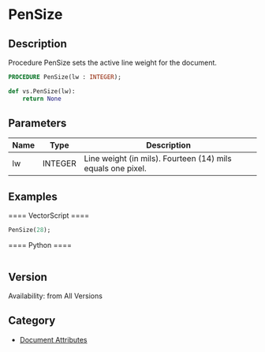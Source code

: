 # PenSize

## Description
Procedure PenSize sets the active line weight for the document.

```pascal
PROCEDURE PenSize(lw : INTEGER);
```

```python
def vs.PenSize(lw):
    return None
```

## Parameters
|Name|Type|Description|
|---|---|---|
|lw|INTEGER|Line weight (in mils). Fourteen (14) mils equals one pixel.|

## Examples
==== VectorScript ====
```pascal
PenSize(28);
```
==== Python ====
```python

```

## Version
Availability: from All Versions

## Category
* [Document Attributes](../Categories/Document%20Attributes.md)
